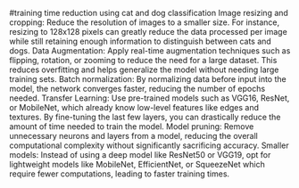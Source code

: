 #training time reduction using cat and dog classification
Image resizing and cropping: Reduce the resolution of images to a smaller size. For instance, resizing to 128x128 pixels can greatly reduce the data processed per image while still retaining enough information to distinguish between cats and dogs.
Data Augmentation: Apply real-time augmentation techniques such as flipping, rotation, or zooming to reduce the need for a large dataset. This reduces overfitting and helps generalize the model without needing large training sets.
Batch normalization: By normalizing data before input into the model, the network converges faster, reducing the number of epochs needed.
Transfer Learning: Use pre-trained models such as VGG16, ResNet, or MobileNet, which already know low-level features like edges and textures. By fine-tuning the last few layers, you can drastically reduce the amount of time needed to train the model.
Model pruning: Remove unnecessary neurons and layers from a model, reducing the overall computational complexity without significantly sacrificing accuracy.
Smaller models: Instead of using a deep model like ResNet50 or VGG19, opt for lightweight models like MobileNet, EfficientNet, or SqueezeNet which require fewer computations, leading to faster training times.
